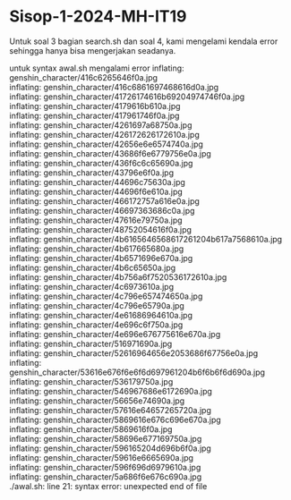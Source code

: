 # Sisop-1-2024-MH-IT19

Untuk soal 3 bagian search.sh dan soal 4, kami mengelami kendala error sehingga hanya bisa mengerjakan seadanya.

untuk syntax awal.sh mengalami error 
  inflating: genshin_character/416c6265646f0a.jpg  
  inflating: genshin_character/416c6861697468616d0a.jpg  
  inflating: genshin_character/41726174616b69204974746f0a.jpg  
  inflating: genshin_character/4179616b610a.jpg  
  inflating: genshin_character/417961746f0a.jpg  
  inflating: genshin_character/4261697a68750a.jpg  
  inflating: genshin_character/426172626172610a.jpg  
  inflating: genshin_character/42656e6e6574740a.jpg  
  inflating: genshin_character/43686f6e6779756e0a.jpg  
  inflating: genshin_character/436f6c6c65690a.jpg  
  inflating: genshin_character/43796e6f0a.jpg  
  inflating: genshin_character/44696c75630a.jpg  
  inflating: genshin_character/44696f6e610a.jpg  
  inflating: genshin_character/466172757a616e0a.jpg  
  inflating: genshin_character/46697363686c0a.jpg  
  inflating: genshin_character/47616e79750a.jpg  
  inflating: genshin_character/48752054616f0a.jpg  
  inflating: genshin_character/4b6165646568617261204b617a7568610a.jpg  
  inflating: genshin_character/4b617665680a.jpg  
  inflating: genshin_character/4b6571696e670a.jpg  
  inflating: genshin_character/4b6c65650a.jpg  
  inflating: genshin_character/4b756a6f7520536172610a.jpg  
  inflating: genshin_character/4c6973610a.jpg  
  inflating: genshin_character/4c796e657474650a.jpg  
  inflating: genshin_character/4c796e65790a.jpg  
  inflating: genshin_character/4e61686964610a.jpg  
  inflating: genshin_character/4e696c6f750a.jpg  
  inflating: genshin_character/4e696e676775616e670a.jpg  
  inflating: genshin_character/516971690a.jpg  
  inflating: genshin_character/52616964656e2053686f67756e0a.jpg  
  inflating: genshin_character/53616e676f6e6f6d697961204b6f6b6f6d690a.jpg  
  inflating: genshin_character/536179750a.jpg  
  inflating: genshin_character/546967686e6172690a.jpg  
  inflating: genshin_character/56656e74690a.jpg  
  inflating: genshin_character/57616e64657265720a.jpg  
  inflating: genshin_character/5869616e676c696e670a.jpg  
  inflating: genshin_character/5869616f0a.jpg  
  inflating: genshin_character/58696e677169750a.jpg  
  inflating: genshin_character/596165204d696b6f0a.jpg  
  inflating: genshin_character/59616e6665690a.jpg  
  inflating: genshin_character/596f696d6979610a.jpg  
  inflating: genshin_character/5a686f6e676c690a.jpg  
./awal.sh: line 21: syntax error: unexpected end of file  
